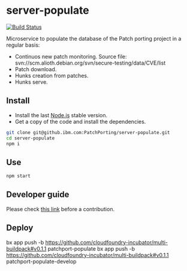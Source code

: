 # server-populate

[![Build Status](https://travis.ibm.com/PatchPorting/server-populate.svg?token=GMH4xFrA9iezVJKqw2zH&branch=master)](https://travis.ibm.com/PatchPorting/server-populate)

Microservice to populate the database of the Patch porting project in a regular basis:

- Continuos new patch monitoring. Source file: svn://scm.alioth.debian.org/svn/secure-testing/data/CVE/list
- Patch download.
- Hunks creation from patches.
- Hunks serve.

## Install

- Install the last [Node.js](https://nodejs.org/download) stable version.
- Get a copy of the code and install the dependencies.

```sh
git clone git@github.ibm.com:PatchPorting/server-populate.git
cd server-populate
npm i
```

## Use

```sh
npm start
```

## Developer guide

Please check [this link](https://github.com/IBMResearch/backend-development-guide) before a contribution.

## Deploy

bx app push -b https://github.com/cloudfoundry-incubator/multi-buildpack#v0.1.1 patchport-populate
bx app push -b https://github.com/cloudfoundry-incubator/multi-buildpack#v0.1.1 patchport-populate-develop
